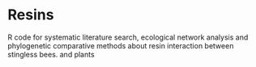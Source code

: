 # Resins
R code for systematic literature search, ecological network analysis and phylogenetic comparative methods about resin interaction between stingless bees. and plants
